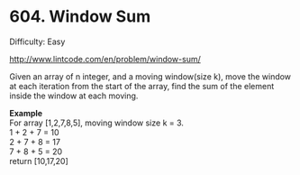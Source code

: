 # 604. Window Sum

Difficulty: Easy

http://www.lintcode.com/en/problem/window-sum/

Given an array of n integer, and a moving window(size k), move the window at each iteration from the start of the array, find the sum of the element inside the window at each moving.

**Example**  
For array [1,2,7,8,5], moving window size k = 3.  
1 + 2 + 7 = 10  
2 + 7 + 8 = 17  
7 + 8 + 5 = 20  
return [10,17,20]
